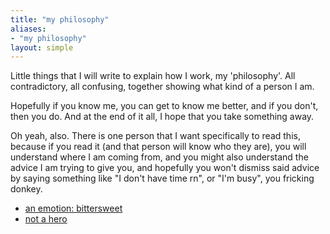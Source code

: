 ```yaml
---
title: "my philosophy"
aliases:
- "my philosophy"
layout: simple
---
```


Little things that I will write to explain how I work, my 'philosophy'. All contradictory, all confusing, together showing what kind of a person I am.

Hopefully if you know me, you can get to know me better, and if you don't, then you do. And at the end of it all, I hope that you take something away.

Oh yeah, also. There is one person that I want specifically to read this, because if you read it (and that person will know who they are), you will understand where I am coming from, and you might also understand the advice I am trying to give you, and hopefully you won't dismiss said advice by saying something like "I don't have time rn", or "I'm busy", you fricking donkey.

- [an emotion: bittersweet](bittersweet.md)
- [not a hero](story.md)
